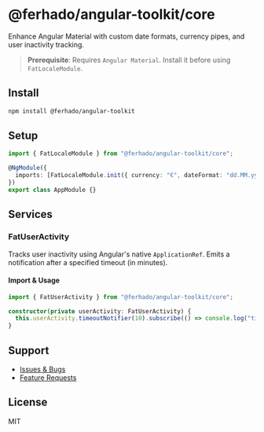 # @ferhado/angular-toolkit/core

Enhance Angular Material with custom date formats, currency pipes, and user inactivity tracking.

> **Prerequisite**: Requires `Angular Material`. Install it before using `FatLocaleModule`.

## Install

```bash
npm install @ferhado/angular-toolkit
```

## Setup

```typescript
import { FatLocaleModule } from "@ferhado/angular-toolkit/core";

@NgModule({
  imports: [FatLocaleModule.init({ currency: "€", dateFormat: "dd.MM.yy" })],
})
export class AppModule {}
```

## Services

### FatUserActivity

Tracks user inactivity using Angular's native `ApplicationRef`. Emits a notification after a specified timeout (in minutes).

#### Import & Usage

```typescript
import { FatUserActivity } from "@ferhado/angular-toolkit/core";

constructor(private userActivity: FatUserActivity) {
  this.userActivity.timeoutNotifier(10).subscribe(() => console.log("timeout: 10 min"));
}
```

## Support

- [Issues & Bugs](https://github.com/ferhado/angular-toolkit/issues)
- [Feature Requests](https://github.com/ferhado/angular-toolkit/issues)

## License

MIT
